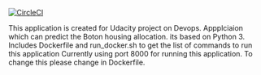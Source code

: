 [![CircleCI](https://circleci.com/gh/noahgift/udacity-devops-microservices.svg?style=svg&circle-token=644aca8c4c94ca89efb97a97d78a4025468b67cc)](https://circleci.com/gh/rajendran-k/UdacityMachineLearn/)

This application is created for Udacity project on Devops.
Appplciaion which can predict the Boton housing allocation. its based on Python 3. Includes Dockerfile and run_docker.sh to get the list of commands to run this application
Currently using port 8000 for running this application. To change this please change in Dockerfile.
